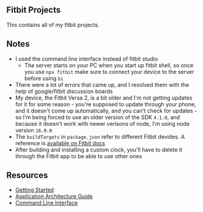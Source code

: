 ## Fitbit Projects


This contains all of my fitbit projects.

## Notes
- I used the command line interface instead of fitbit studio
	- The server starts on your PC when you start up fitbit shell, so once you use `npx fitbit` make sure to connect your device to the server before using `bi`
- There were a lot of errors that came up, and I resolved them with the help of google/fitbit discussion boards
- My device, the Fitbit Versa 2, is a bit older and I'm not getting updates for it for some reason - you're supposed to update through your phone, and it doesn't come up automatically, and you can't check for updates - so I'm being forced to use an older version of the SDK `4.1.0`, and because it doesn't work with newer verisons of node, I'm using node version `16.0.0`
- The `buildTargets` in `package.json` refer to different Fitbit devides. A reference is [available on Fitbit docs](https://dev.fitbit.com/build/guides/multiple-devices/)
- After building and installing a custom clock, you'll have to delete it through the Fitbit app to be able to use other ones


## Resources
- [Getting Started](https://dev.fitbit.com/getting-started/)
- [Application Architecture Guide](https://dev.fitbit.com/build/guides/application/)
- [Command Line Interface](https://dev.fitbit.com/build/guides/command-line-interface/)
